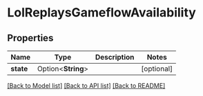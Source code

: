 # LolReplaysGameflowAvailability

## Properties

Name | Type | Description | Notes
------------ | ------------- | ------------- | -------------
**state** | Option<**String**> |  | [optional]

[[Back to Model list]](../README.md#documentation-for-models) [[Back to API list]](../README.md#documentation-for-api-endpoints) [[Back to README]](../README.md)


